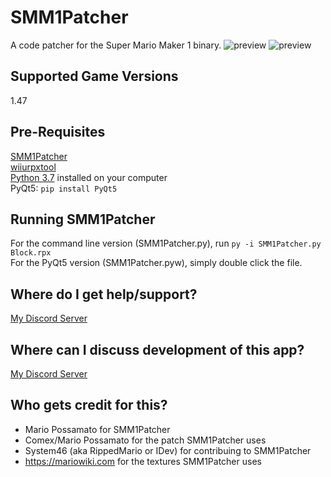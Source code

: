# SMM1Patcher
A code patcher for the Super Mario Maker 1 binary.
![preview](https://cdn.discordapp.com/attachments/615539739587772450/752304474156171284/Untitled.png)
![preview](https://cdn.discordapp.com/attachments/615539739587772450/736672679804928040/unknown.png)

## Supported Game Versions
1.47

## Pre-Requisites
[SMM1Patcher](https://github.com/MarioPossamato/smm1patcher/archive/master.zip)  
[wiiurpxtool](https://github.com/0CBH0/wiiurpxtool/releases)  
[Python 3.7](https://www.python.org/downloads/release/python-370/) installed on your computer  
PyQt5: `pip install PyQt5`

## Running SMM1Patcher
For the command line version (SMM1Patcher.py), run ```py -i SMM1Patcher.py Block.rpx```  
For the PyQt5 version (SMM1Patcher.pyw), simply double click the file.

## Where do I get help/support?
[My Discord Server](https://discord.gg/8wx8uQF)

## Where can I discuss development of this app?
[My Discord Server](https://discord.gg/8wx8uQF)

## Who gets credit for this?
* Mario Possamato for SMM1Patcher
* Comex/Mario Possamato for the patch SMM1Patcher uses
* System46 (aka RippedMario or IDev) for contribuing to SMM1Patcher
* https://mariowiki.com for the textures SMM1Patcher uses
